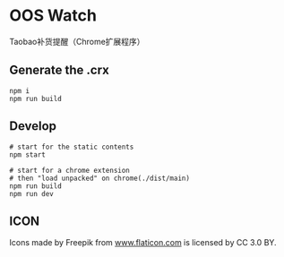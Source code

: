 # OOS Watch

Taobao补货提醒（Chrome扩展程序）

## Generate the .crx

```shell
npm i
npm run build
```

## Develop

```shell
# start for the static contents
npm start

# start for a chrome extension
# then "load unpacked" on chrome(./dist/main)
npm run build
npm run dev
```

## ICON

Icons made by Freepik from www.flaticon.com is licensed by CC 3.0 BY.
